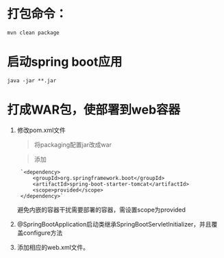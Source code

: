 # 打包命令：
    mvn clean package
    
# 启动spring boot应用
    java -jar **.jar

# 打成WAR包，使部署到web容器
   
   1. 修改pom.xml文件
       
       > 将packaging配置jar改成war
       
       > 添加
       
           `<dependency>
               <groupId>org.springframework.boot</groupId>
               <artifactId>spring-boot-starter-tomcat</artifactId>
               <scope>provided</scope>
           </dependency>`
           
         避免内嵌的容器干扰需要部署的容器，需设置scope为provided
         
   2. @SpringBootApplication启动类继承SpringBootServletInitializer，并且覆盖configure方法
   
   3. 添加相应的web.xml文件。